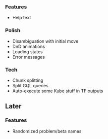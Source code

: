 ### Features

- Help text

### Polish

- Disambiguation with initial move
- DnD animations
- Loading states
- Error messages

### Tech

- Chunk splitting
- Split GQL queries
- Auto-execute some Kube stuff in TF outputs

## Later

### Features

- Randomized problem/beta names
